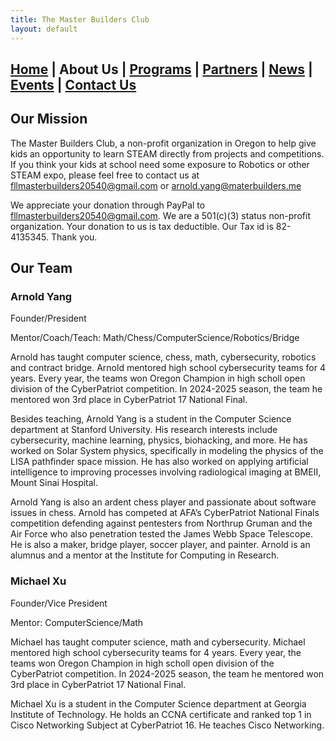 ```yaml
---
title: The Master Builders Club
layout: default
---
```


## [Home](./index.html) | **About Us** | [Programs](./programs.html) | [Partners](./partners.html) | [News](./news.html) | [Events](./events.html) | [Contact Us](./contacts.html)

## Our Mission

The Master Builders Club, a non-profit organization in Oregon to help give kids an opportunity to learn STEAM directly from projects and competitions. If you think your kids at school need some exposure to Robotics or other STEAM expo, please feel free to contact us at fllmasterbuilders20540@gmail.com or arnold.yang@materbuilders.me

We appreciate your donation through PayPal to fllmasterbuilders20540@gmail.com. We are a 501(c)(3) status non-profit organization. Your donation to us is tax deductible. Our Tax id is 82-4135345. Thank you.

## Our Team

### Arnold Yang 
Founder/President

Mentor/Coach/Teach: Math/Chess/ComputerScience/Robotics/Bridge

Arnold has taught computer science, chess, math, cybersecurity, robotics and contract bridge. Arnold mentored high school cybersecurity teams for 4 years. Every year, the teams won Oregon Champion in high scholl open division of the CyberPatriot competition. In 2024-2025 season, the team he mentored won 3rd place in CyberPatriot 17 National Final.

Besides teaching, Arnold Yang is a student in the Computer Science department at Stanford University. His research interests include cybersecurity, machine learning, physics, biohacking, and more. He has worked on Solar System physics, specifically in modeling the physics of the LISA pathfinder space mission. He has also worked on applying artificial intelligence to improving processes involving radiological imaging at BMEII, Mount Sinai Hospital. 

Arnold Yang is also an ardent chess player and passionate about software issues in chess. Arnold has competed at AFA’s CyberPatriot National Finals competition defending against pentesters from Northrup Gruman and the Air Force who also penetration tested the James Webb Space Telescope. He is also a maker, bridge player, soccer player, and painter. Arnold is an alumnus and a mentor at the Institute for Computing in Research.


### Michael Xu
Founder/Vice President

Mentor: ComputerScience/Math

Michael has taught computer science, math and cybersecurity. Michael mentored high school cybersecurity teams for 4 years. Every year, the teams won Oregon Champion in high scholl open division of the CyberPatriot competition. In 2024-2025 season, the team he mentored won 3rd place in CyberPatriot 17 National Final.

Michael Xu is a student in the Computer Science department at Georgia Institute of Technology. He holds an CCNA certificate and ranked top 1 in Cisco Networking Subject at CyberPatriot 16. He teaches Cisco Networking. 

